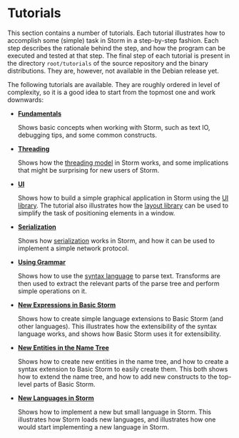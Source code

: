 Tutorials
=========

This section contains a number of tutorials. Each tutorial illustrates how to accomplish some
(simple) task in Storm in a step-by-step fashion. Each step describes the rationale behind the step,
and how the program can be executed and tested at that step. The final step of each tutorial is
present in the directory `root/tutorials` of the source repository and the binary distributions.
They are, however, not available in the Debian release yet.

The following tutorials are available. They are roughly ordered in level of complexity, so it is a
good idea to start from the topmost one and work downwards:

- [**Fundamentals**](md:Fundamentals)

  Shows basic concepts when working with Storm, such as text IO, debugging tips, and some common
  constructs.

- [**Threading**](md:Threading)

  Shows how the [threading model](md:/Language_Reference/Storm/Threading_Model) in Storm works, and
  some implications that might be surprising for new users of Storm.

- [**UI**](md:UI)

  Shows how to build a simple graphical application in Storm using the [UI
  library](md:/Library_Reference/UI_Library). The tutorial also illustrates how the [layout
  library](md:/Library_Reference/Layout_Library) can be used to simplify the task of positioning
  elements in a window.

- [**Serialization**](md:Serialization)

  Shows how [serialization](md:/Library_Reference/Standard_Library/IO/Serialization) works in Storm,
  and how it can be used to implement a simple network protocol.

- [**Using Grammar**](md:Using_Grammar)

  Shows how to use the [syntax language](md:/Language_Reference/The_Syntax_Language) to parse text.
  Transforms are then used to extract the relevant parts of the parse tree and perform simple
  operations on it.

- [**New Expressions in Basic Storm**](md:New_Expressions)

  Shows how to create simple language extensions to Basic Storm (and other languages). This
  illustrates how the extensibility of the syntax language works, and shows how Basic Storm uses it
  for extensibility.

- [**New Entities in the Name Tree**](md:New_Entities)

  Shows how to create new entities in the name tree, and how to create a syntax extension to Basic
  Storm to easily create them. This both shows how to extend the name tree, and how to add new
  constructs to the top-level parts of Basic Storm.

- [**New Languages in Storm**](md:New_Languages)

  Shows how to implement a new but small language in Storm. This illustrates how Storm loads new
  languages, and illustrates how one would start implementing a new language in Storm.
